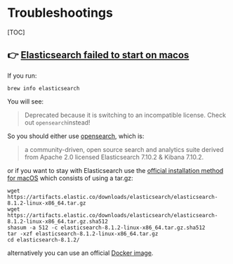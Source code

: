 # Troubleshootings

[TOC]



## 👉 [Elasticsearch failed to start on macos](https://stackoverflow.com/questions/71905757/elasticsearch-failed-to-start-on-macos)
If you run:
```shell
brew info elasticsearch
```
You will see:

> Deprecated because it is switching to an incompatible license. Check out `opensearch`instead!

So you should either use [opensearch](https://opensearch.org/), which is:

> a community-driven, open source search and analytics suite derived from Apache 2.0 licensed Elasticsearch 7.10.2 & Kibana 7.10.2.

or if you want to stay with Elasticsearch use the [official installation method for macOS](https://www.elastic.co/guide/en/elasticsearch/reference/8.1/targz.html) which consists of using a tar.gz:
```shell
wget https://artifacts.elastic.co/downloads/elasticsearch/elasticsearch-8.1.2-linux-x86_64.tar.gz
wget https://artifacts.elastic.co/downloads/elasticsearch/elasticsearch-8.1.2-linux-x86_64.tar.gz.sha512
shasum -a 512 -c elasticsearch-8.1.2-linux-x86_64.tar.gz.sha512 
tar -xzf elasticsearch-8.1.2-linux-x86_64.tar.gz
cd elasticsearch-8.1.2/
```
alternatively you can use an official [Docker image](https://www.elastic.co/guide/en/elasticsearch/reference/8.1/docker.html).


